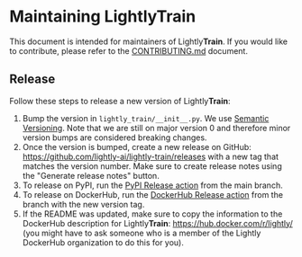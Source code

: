 # Maintaining LightlyTrain

This document is intended for maintainers of Lightly**Train**. If you would like to
contribute, please refer to the [CONTRIBUTING.md](CONTRIBUTING.md) document.

## Release

Follow these steps to release a new version of Lightly**Train**:

1. Bump the version in `lightly_train/__init__.py`. We use [Semantic Versioning](https://semver.org/). Note that we are still on major version 0 and therefore minor version
   bumps are considered breaking changes.
1. Once the version is bumped, create a new release on GitHub: https://github.com/lightly-ai/lightly-train/releases with a new tag that matches the version number. Make sure to
   create release notes using the "Generate release notes" button.
1. To release on PyPI, run the [PyPI Release action](https://github.com/lightly-ai/lightly-train/actions/workflows/release_pypi.yml) from the main branch.
1. To release on DockerHub, run the [DockerHub Release action](https://github.com/lightly-ai/lightly-train/actions/workflows/release_dockerhub.yml) from the branch with the new
   version tag.
1. If the README was updated, make sure to copy the information to the DockerHub
   description for Lightly**Train**: https://hub.docker.com/r/lightly/ (you might have to ask
   someone who is a member of the Lightly DockerHub organization to do this for you).
